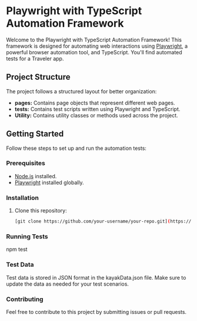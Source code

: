 # Playwright with TypeScript Automation Framework

Welcome to the Playwright with TypeScript Automation Framework! This framework is designed for automating web interactions using [Playwright](https://playwright.dev/), a powerful browser automation tool, and TypeScript. You'll find automated tests for a Traveler app.

## Project Structure

The project follows a structured layout for better organization:

- **pages:** Contains page objects that represent different web pages.
- **tests:** Contains test scripts written using Playwright and TypeScript.
- **Utility:** Contains utility classes or methods used across the project.

## Getting Started

Follow these steps to set up and run the automation tests:

### Prerequisites

- [Node.js](https://nodejs.org/) installed.
- [Playwright](https://playwright.dev/docs/intro#installation) installed globally.

### Installation

1. Clone this repository:

   ```bash
   [git clone https://github.com/your-username/your-repo.git](https://github.com/nadiaghulamali/Playwright-with-Typescript.git)


### Running Tests
npm test

### Test Data
Test data is stored in JSON format in the kayakData.json file. Make sure to update the data as needed for your test scenarios.

### Contributing
Feel free to contribute to this project by submitting issues or pull requests.
